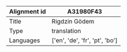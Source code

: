 |Alignment id | A31980F43
| --- | --- 
|Title | Rigdzin Gödem 
|Type | translation
|Languages | ['en', 'de', 'fr', 'pt', 'bo']